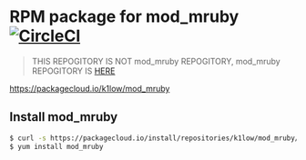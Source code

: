 # RPM package for mod_mruby [![CircleCI](https://circleci.com/gh/k1LoW/mod_mruby.svg?style=svg)](https://circleci.com/gh/k1LoW/mod_mruby)

> THIS REPOGITORY IS NOT mod_mruby REPOGITORY, mod_mruby REPOGITORY IS [HERE](https://github.com/matsumotory/mod_mruby)

https://packagecloud.io/k1low/mod_mruby

## Install mod_mruby

``` sh
$ curl -s https://packagecloud.io/install/repositories/k1low/mod_mruby/script.rpm.sh | sudo bash
$ yum install mod_mruby
```
